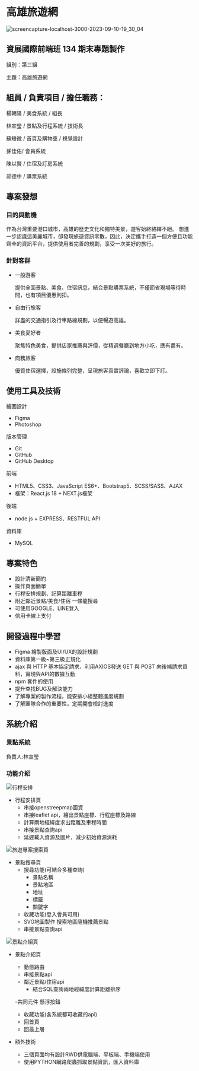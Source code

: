 # 高雄旅遊網
![screencapture-localhost-3000-2023-09-10-19_30_04](https://github.com/XuanYing0915/KH_Travel_Project/assets/133011607/1e3c2ae5-773b-41b8-9e3a-041a3a0711f4)





## 資展國際前端班 134 期末專題製作

組別：第三組

主題：高雄旅遊網



組員 / 負責項目 / 擔任職務：
------------------------------------------------
楊朝隆 / 美食系統 / 組長 

林宣瑩 / 景點及行程系統 / 技術長  

蘇雉微 / 首頁及購物車 / 視覺設計

孫佳佑/ 會員系統 

陳以賢 / 住宿及訂房系統 

郝德中 / 購票系統

## 專案發想
### 目的與動機
作為台灣重要港口城市，高雄的歷史文化和獨特美景，遊客始終絡繹不絕。
想進一步認識這美麗城市，卻發現旅遊資訊零散，因此，決定攜手打造一個方便且功能齊全的資訊平台，提供使用者完善的規劃，享受一次美好的旅行。

### 針對客群
- 一般游客
  
  提供全面景點、美食、住宿訊息，結合景點購票系統，不僅節省現場等待時間，也有項目優惠則扣。
- 自由行旅客
  
  詳盡的交通指引及行車路線規劃，以便暢遊高雄。
- 美食愛好者
  
  聚焦特色美食，提供店家推薦與評價，從精選餐廳到地方小吃，應有盡有。
- 商務旅客
  
  優質住宿選擇，設施條列完整，呈現旅客真實評論，喜歡立即下訂。


## 使用工具及技術

繪圖設計
- Figma
- Photoshop

版本管理
- Git
- GitHub
- GitHub Desktop

前端
- HTML5、CSS3、JavaScript ES6+、Bootstrap5、SCSS/SASS、AJAX
- 框架：React.js 18 + NEXT.js框架

後端
- node.js + EXPRESS、RESTFUL API

資料庫
- MySQL


## 專案特色
- 設計清新簡約
- 操作頁面簡單
- 行程安排規劃、記算距離車程
- 附近鄰近景點/美食/住宿 一條龍搜尋
- 可使用GOOGLE、LINE登入
- 信用卡線上支付


## 開發過程中學習
- Figma 繪製版面及UI/UX的設計規劃
- 資料庫第一級~第三級正規化
- ajax 與 HTTP 基本協定請求，利用AXIOS發送 GET 與 POST 向後端請求資料，實現與API的數據互動
- npm 套件的使用
- 提升查找BUG及解決能力
- 了解專案的製作流程，能安排小組整體進度規劃
- 了解團隊合作的重要性，定期開會檢討進度


系統介紹
--------------------------------
### 景點系統             
負責人:林宣瑩
### 功能介紹
![行程安排](https://github.com/XuanYing0915/KH_Travel_Project/assets/133011607/5f751b37-b85a-4ed7-a450-e96355d9e84e)

- 行程安排頁
  - 串接openstreepmap圖資
  - 串接leaflet api，繪出景點座標、行程座標及路線
  - 計算兩地經緯度求出距離及車程時間
  - 串接景點查詢api
  - 延遲載入資源及圖片，減少初始資源消耗
 
![旅遊專案搜索頁](https://github.com/XuanYing0915/KH_Travel_Project/assets/133011607/b72007f7-9216-4826-b31d-e4b80d55f2c5)

- 景點搜尋頁
  - 搜尋功能(可結合多種查詢)
     - 景點名稱
     - 景點地區
     - 地址
     - 標籤  
     - 關鍵字
  - 收藏功能(登入會員可用)
  - SVG地圖製作 搜索地區隨機推薦景點
  - 串接景點查詢api
 
![景點介紹頁](https://github.com/XuanYing0915/KH_Travel_Project/assets/133011607/f712b58a-599c-4076-8cf8-8782a7148078)

- 景點介紹頁
  - 動態路由
  - 串接景點api
  - 鄰近景點/住宿api
     - 結合SQL查詢兩地經緯度計算距離排序
       
  -共同元件 懸浮按鈕
     - 收藏功能(各系統都可收藏的api)
     - 回首頁
     - 回最上層
   
- 額外技術
    - 三個頁面均有設計RWD供電腦端、平板端、手機端使用
    - 使用PYTHON網路爬蟲抓取景點資訊，匯入資料庫
   



